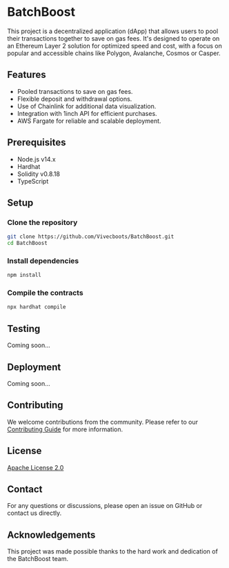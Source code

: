 # BatchBoost

This project is a decentralized application (dApp) that allows users to pool their transactions together to save on gas fees. It's designed to operate on an Ethereum Layer 2 solution for optimized speed and cost, with a focus on popular and accessible chains like Polygon, Avalanche, Cosmos or Casper.

## Features

- Pooled transactions to save on gas fees.
- Flexible deposit and withdrawal options.
- Use of Chainlink for additional data visualization.
- Integration with 1inch API for efficient purchases.
- AWS Fargate for reliable and scalable deployment.

## Prerequisites

- Node.js v14.x
- Hardhat
- Solidity v0.8.18
- TypeScript

## Setup

### Clone the repository

```bash
git clone https://github.com/Vivecboots/BatchBoost.git
cd BatchBoost
```

### Install dependencies

```bash
npm install
```

### Compile the contracts

```bash
npx hardhat compile
```

## Testing

Coming soon...

## Deployment

Coming soon...

## Contributing

We welcome contributions from the community. Please refer to our [Contributing Guide](CONTRIBUTING.md) for more information.

## License

[Apache License 2.0](LICENSE)

## Contact

For any questions or discussions, please open an issue on GitHub or contact us directly.

## Acknowledgements

This project was made possible thanks to the hard work and dedication of the BatchBoost team.
